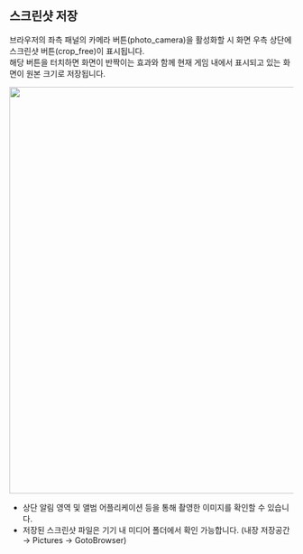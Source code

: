 <link rel="stylesheet" href="https://fonts.googleapis.com/css2?family=Material+Symbols+Outlined:opsz,wght,FILL,GRAD@20,400,0,0&icon_names=crop_free,photo_camera" />

## 스크린샷 저장

브라우저의 좌측 패널의 카메라 버튼(<span class="material-symbols-outlined inline-icon">photo_camera</span>)을 활성화할 시 화면 우측 상단에 스크린샷 버튼(<span class="material-symbols-outlined inline-icon">crop_free</span>)이 표시됩니다.  
해당 버튼을 터치하면 화면이 반짝이는 효과와 함께 현재 게임 내에서 표시되고 있는 화면이 원본 크기로 저장됩니다.

<img src="https://gotobrowser-docs.s3.ap-northeast-1.amazonaws.com/ko/screenshot_noti.png"  width="720" style="max-width: 100%;" class="mb-3"/>

- 상단 알림 영역 및 앨범 어플리케이션 등을 통해 촬영한 이미지를 확인할 수 있습니다.
- 저장된 스크린샷 파일은 기기 내 미디어 폴더에서 확인 가능합니다. (내장 저장공간 → Pictures → GotoBrowser)
